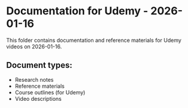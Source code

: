 # Documentation for Udemy - 2026-01-16

This folder contains documentation and reference materials for Udemy videos on 2026-01-16.

## Document types:
- Research notes
- Reference materials
- Course outlines (for Udemy)
- Video descriptions
